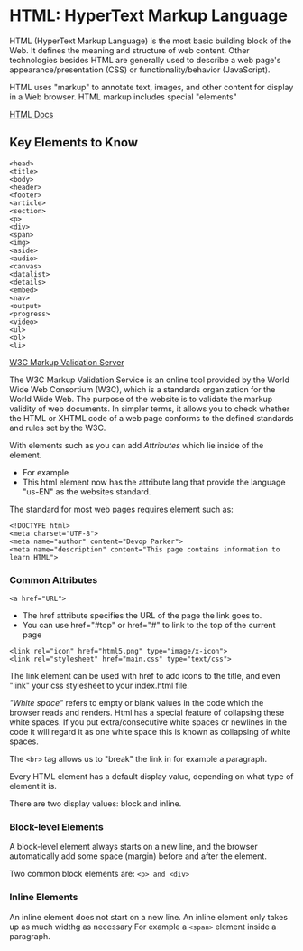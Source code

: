 # HTML: HyperText Markup Language

HTML (HyperText Markup Language) is the most basic building block of the Web. It defines the meaning and structure of web content. Other technologies besides HTML are generally used to describe a web page's appearance/presentation (CSS) or functionality/behavior (JavaScript).

HTML uses "markup" to annotate text, images, and other content for display in a Web browser. HTML markup includes special "elements"

[HTML Docs](https://developer.mozilla.org/en-US/docs/Web/HTML)

## Key Elements to Know
```
<head>
<title>
<body>
<header>
<footer>
<article>
<section>
<p>
<div>
<span>
<img>
<aside>
<audio>
<canvas>
<datalist>
<details>
<embed>
<nav>
<output>
<progress>
<video>
<ul>
<ol>
<li> 
```

[W3C Markup Validation Server](https://validator.w3.org/)

The W3C Markup Validation Service is an online tool provided by the World Wide Web Consortium (W3C), which is a standards organization for the World Wide Web. The purpose of the website is to validate the markup validity of web documents. In simpler terms, it allows you to check whether the HTML or XHTML code of a web page conforms to the defined standards and rules set by the W3C.

With elements such as <html> you can add _Attributes_ which lie inside of the element.
- For example <html lang="us-EN"> 
- This html element now has the attribute lang that provide the language "us-EN" as the websites standard.

The standard for most web pages requires element such as:
```
<!DOCTYPE html>
<meta charset="UTF-8">
<meta name="author" content="Devop Parker">
<meta name="description" content="This page contains information to learn HTML">
```

### Common Attributes

```<a href="URL">```

- The href attribute specifies the URL of the page the link goes to.
- You can use href="#top" or href="#" to link to the top of the current page

```
<link rel="icon" href="html5.png" type="image/x-icon">
<link rel="stylesheet" href="main.css" type="text/css">
```
The link element can be used with href to add icons to the title, and even "link" your css stylesheet to your index.html file.

_"White space"_ refers to empty or blank values in the code which the browser reads and renders. Html has a special feature of collapsing these white spaces. If you put extra/consecutive white spaces or newlines in the code it will regard it as one white space this is known as collapsing of white spaces.

The ```<br>``` tag allows us to "break" the link in for example a paragraph.

Every HTML element has a default display value, depending on what type of element it is.

There are two display values: block and inline.

### Block-level Elements
A block-level element always starts on a new line, and the browser automatically add some space (margin) before and after the element.

Two common block elements are:
``` <p> and <div> ```

### Inline Elements
An inline element does not start on a new line. An inline element only takes up as much widthg as necessary
For example a ``` <span> ``` element inside a paragraph.